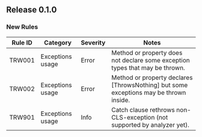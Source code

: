 ﻿## Release 0.1.0

### New Rules

Rule ID | Category | Severity | Notes
--------|----------|----------|-------
TRW001  | Exceptions usage | Error | Method or property does not declare some exception types that may be thrown.
TRW002  | Exceptions usage | Error | Method or property declares [ThrowsNothing] but some exceptions may be thrown inside.
TRW901  | Exceptions usage | Info  | Catch clause rethrows non-CLS-exception (not supported by analyzer yet).
